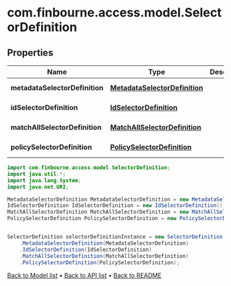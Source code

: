 # com.finbourne.access.model.SelectorDefinition

## Properties

Name | Type | Description | Notes
------------ | ------------- | ------------- | -------------
**metadataSelectorDefinition** | [**MetadataSelectorDefinition**](MetadataSelectorDefinition.md) |  | [optional] [default to MetadataSelectorDefinition]
**idSelectorDefinition** | [**IdSelectorDefinition**](IdSelectorDefinition.md) |  | [optional] [default to IdSelectorDefinition]
**matchAllSelectorDefinition** | [**MatchAllSelectorDefinition**](MatchAllSelectorDefinition.md) |  | [optional] [default to MatchAllSelectorDefinition]
**policySelectorDefinition** | [**PolicySelectorDefinition**](PolicySelectorDefinition.md) |  | [optional] [default to PolicySelectorDefinition]

```java
import com.finbourne.access.model.SelectorDefinition;
import java.util.*;
import java.lang.System;
import java.net.URI;

MetadataSelectorDefinition MetadataSelectorDefinition = new MetadataSelectorDefinition();
IdSelectorDefinition IdSelectorDefinition = new IdSelectorDefinition();
MatchAllSelectorDefinition MatchAllSelectorDefinition = new MatchAllSelectorDefinition();
PolicySelectorDefinition PolicySelectorDefinition = new PolicySelectorDefinition();


SelectorDefinition selectorDefinitionInstance = new SelectorDefinition()
    .MetadataSelectorDefinition(MetadataSelectorDefinition)
    .IdSelectorDefinition(IdSelectorDefinition)
    .MatchAllSelectorDefinition(MatchAllSelectorDefinition)
    .PolicySelectorDefinition(PolicySelectorDefinition);
```


[Back to Model list](../README.md#documentation-for-models) &#8226; [Back to API list](../README.md#documentation-for-api-endpoints) &#8226; [Back to README](../README.md)
